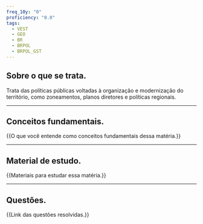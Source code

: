 ```yaml
---
freq_10y: "0"
proficiency: "0.0"
tags:
  - VEST
  - GEO
  - BR
  - BRPOL
  - BRPOL_GST
---
```

## Sobre o que se trata.

Trata das políticas públicas voltadas à organização e modernização do território, como zoneamentos, planos diretores e políticas regionais.

--- 
## Conceitos fundamentais.

{{O que você entende como conceitos fundamentais dessa matéria.}}

---
## Material de estudo.

{{Materiais para estudar essa matéria.}}

--- 
## Questões.

{{Link das questões resolvidas.}}